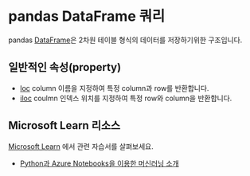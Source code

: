 # pandas DataFrame 쿼리

pandas [DataFrame](https://pandas.pydata.org/pandas-docs/stable/reference/api/pandas.DataFrame.html)은 2차원 테이블 형식의 데이터를 저장하기위한 구조입니다.

## 일반적인 속성(property)

- [loc](https://pandas.pydata.org/pandas-docs/stable/reference/api/pandas.DataFrame.loc.html) column 이름을 지정하여 특정 column과 row를 반환합니다.
- [iloc](https://pandas.pydata.org/pandas-docs/stable/reference/api/pandas.DataFrame.iloc.html) coulmn 인덱스 위치를 지정하여 특정 row와 column을 반환합니다. 
  
## Microsoft Learn 리소스

[Microsoft Learn](https://learn.microsoft.com/?WT.mc_id=python-c9-niner) 에서 관련 자습서를 살펴보세요.

- [Python과 Azure Notebooks을 이용한 머신러닝 소개](https://docs.microsoft.com/learn/paths/intro-to-ml-with-python/?WT.mc_id=python-c9-niner)

